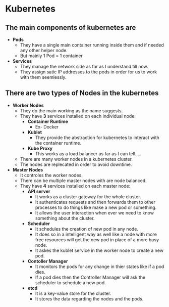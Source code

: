 # Kubernetes

## The main components of kubernetes are
- **Pods**
    - They have a single main container running inside them and if needed any other helper node.
    - But mainly 1 Pod = 1 container
- **Services**
    - They manage the network side as far as I understand till now.
    - They assign satic IP addresses to the pods in order for us to work with them seemlessly.

## There are two types of Nodes in the kubernetes
- **Worker Nodes**
    - They do the main working as the name suggests.
    - They have **3** services installed on each individual node:
        - **Container Runtime**
            - Ex- Docker
        - **Kublet**
            - They provide the abstraction for kubernetes to interact with the container runtime.
        - **Kube Proxy**
            - This works as a load balancer as far as I can tell.....
    - There are many worker nodes in a kubernetes cluster.
    - The nodes are replecated in order to avoid downtime.
- **Master Nodes**
    - It controles the worker nodes.
    - There can be multiple master nodes with are node balanced.
    - They have **4** services installed on each master node:
        - **API server**
            - It works as a cluster gateway for the whole cluster.
            - It authenticates requests and then forwards them to other processes to do things like make a new pod or something.
            - It allows the user interaction when ever we need to know something about the cluster.
        - **Scheduler**
            - It schedules the creation of new pod in any node.
            - It does so in a intelligent way as well like a node with more free resources will get the new pod in place of a more busy node.
            - It askes the kublet service in the worker node to create a new pod.
        - **Contoller Manager**
            - It monitors the pods for any change in thier states like if a pod dies.
            - If a pod dies then the Controller Manager will ask the scheduler to schedule a new pod.
        - **etcd**
            - It is a key-value store for the cluster.
            - It stores the data regarding the nodes and the pods.          


